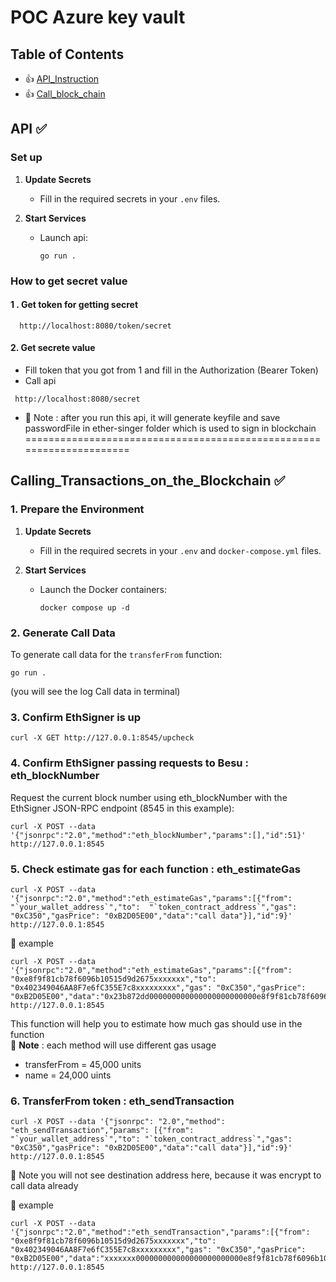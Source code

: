 # POC Azure key vault

## Table of Contents

- :thumbsup: [API_Instruction](#API) 
- :thumbsup: [Call_block_chain](#Calling_Transactions_on_the_Blockchain) 

## API :white_check_mark: 

### Set up 

1. **Update Secrets**
   
   - Fill in the required secrets in your `.env`  files.

2. **Start Services**
   
   - Launch api:
     ```shell
     go run .
     ```
  
### How to get secret value

#### 1 . Get token for getting secret

```shell
  http://localhost:8080/token/secret
```
#### 2. Get secrete value

 - Fill token that you got from 1 and fill in the Authorization (Bearer Token)
 - Call api
```shell
 http://localhost:8080/secret
```  
- :bookmark: Note : after you run this api, it will generate keyfile and save passwordFile in ether-singer folder  which is used to sign in blockchain
=====================================================================

## Calling_Transactions_on_the_Blockchain  :white_check_mark:  

### 1. Prepare the Environment

1. **Update Secrets**
   
   - Fill in the required secrets in your `.env` and `docker-compose.yml` files.

2. **Start Services**

   - Launch the Docker containers:
     ```shell
     docker compose up -d
     ```

### 2. Generate Call Data

To generate call data for the `transferFrom` function:
   ```shell
   go run .
```
(you will see the log Call data in terminal)

### 3. Confirm EthSigner is up

```shell
curl -X GET http://127.0.0.1:8545/upcheck
```

### 4. Confirm EthSigner passing requests to Besu : eth_blockNumber

Request the current block number using eth_blockNumber with the EthSigner JSON-RPC endpoint (8545 in this example):
```shell
curl -X POST --data '{"jsonrpc":"2.0","method":"eth_blockNumber","params":[],"id":51}' http://127.0.0.1:8545
```

### 5. Check estimate gas for each function : eth_estimateGas

```shell
curl -X POST --data '{"jsonrpc":"2.0","method":"eth_estimateGas","params":[{"from": "`your_wallet_address`","to":  "`token_contract_address`","gas": "0xC350","gasPrice": "0xB2D05E00","data":"call data"}],"id":9}' http://127.0.0.1:8545
```

:large_blue_circle: example 
```shell
curl -X POST --data '{"jsonrpc":"2.0","method":"eth_estimateGas","params":[{"from": "0xe8f9f81cb78f6096b10515d9d2675xxxxxxx","to": "0x402349046AA8F7e6fC355E7c8xxxxxxxxx","gas": "0xC350","gasPrice": "0xB2D05E00","data":"0x23b872dd000000000000000000000000e8f9f81cb78f6096b10515d9d26750ebfeaffd5d0000000000000000000000000e792a695b2aee2a49f654a219bdfc1c4381fbc20000000000000000000000000000000000000000000000008ac7230489e80000"}],"id":9}' http://127.0.0.1:8545
```

This function will help you to estimate how much gas should use in the function  
:bookmark: **Note** : each method will use different gas usage
 - transferFrom = 45,000 units
 - name  = 24,000 uints

### 6. TransferFrom token : eth_sendTransaction

```shell
curl -X POST --data '{"jsonrpc": "2.0","method": "eth_sendTransaction","params": [{"from": "`your_wallet_address`","to": "`token_contract_address`","gas": "0xC350","gasPrice": "0xB2D05E00","data":"call data"}],"id":9}' http://127.0.0.1:8545
```
:bookmark: Note you will not see destination address here, because it was encrypt to call data already

:large_blue_circle: example
```shell
curl -X POST --data '{"jsonrpc":"2.0","method":"eth_sendTransaction","params":[{"from": "0xe8f9f81cb78f6096b10515d9d2675xxxxxxx","to": "0x402349046AA8F7e6fC355E7c8xxxxxxxxx","gas": "0xC350","gasPrice": "0xB2D05E00","data":"xxxxxxx000000000000000000000000e8f9f81cb78f6096b10515d9d26xxxxxx0000000000000000000000000e792a695b2aee2a49f654a219bdfc1c4381fbc2000000000000000000000000000000000000000000000000xxxxxxx"}],"id":9}' http://127.0.0.1:8545
```